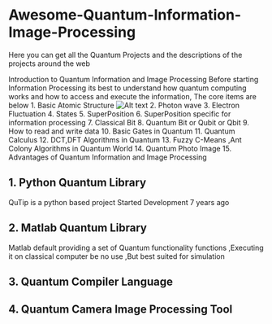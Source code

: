# Awesome-Quantum-Information-Image-Processing
Here you can get all the Quantum Projects and the descriptions of the projects around the web

Introduction to Quantum Information and Image Processing
    Before starting Information Processing its best to understand how quantum computing works and how to access and execute the information, The core items are below
    1. Basic Atomic Structure
        ![Alt text](/images/img.jpg?raw=true "Optional Title")
    2. Photon wave
    3. Electron Fluctuation
    4. States
    5. SuperPosition
    6. SuperPosition specific for information processing
    7. Classical Bit
    8. Quantum Bit or Qubit or Qbit
    9. How to read and write data
    10. Basic Gates in Quantum
    11. Quantum Calculus
    12. DCT,DFT Algorithms in Quantum
    13. Fuzzy C-Means ,Ant Colony Algorithms in Quantum World
    14. Quantum Photo Image
    15. Advantages of Quantum Information and Image Processing
    
## 1. Python Quantum Library
  QuTip is a python based project Started Development 7 years ago
## 2. Matlab Quantum Library
  Matlab default providing a set of Quantum functionality functions ,Executing it on classical computer be no use ,But best suited for simulation
## 3. Quantum Compiler Language
## 4. Quantum Camera Image Processing Tool 
